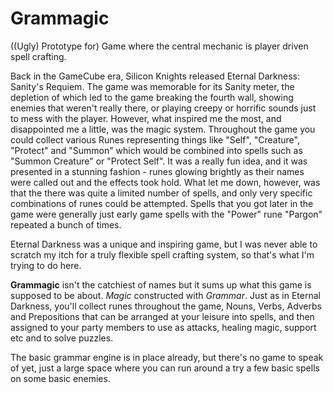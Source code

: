 # Grammagic
((Ugly) Prototype for) Game where the central mechanic is player driven spell crafting.

Back in the GameCube era, Silicon Knights released Eternal Darkness: Sanity's Requiem.  The game was memorable for its Sanity meter, the depletion of which led to the game breaking the fourth wall, showing enemies that weren't really there, or playing creepy or horrific sounds just to mess with the player. However, what inspired me the most, and disappointed me a little, was the magic system.  Throughout the game you could collect various Runes representing things like "Self", "Creature", "Protect" and "Summon" which would be combined into spells such as "Summon Creature" or "Protect Self". It was a really fun idea, and it was presented in a stunning fashion - runes glowing brightly as their names were called out and the effects took hold. What let me down, however, was that the there was quite a limited number of spells, and only very specific combinations of runes could be attempted.  Spells that you got later in the game were generally just early game spells with the "Power" rune "Pargon" repeated a bunch of times.  

Eternal Darkness was a unique and inspiring game, but I was never able to scratch my itch for a truly flexible spell crafting system, so that's what I'm trying to do here.

**Grammagic** isn't the catchiest of names but it sums up what this game is supposed to be about. *Magic* constructed with *Grammar*.
Just as in Eternal Darkness, you'll collect runes throughout the game, Nouns, Verbs, Adverbs and Prepositions that can be arranged at your leisure into spells, and then assigned to your party members to use as attacks, healing magic, support etc and to solve puzzles.

The basic grammar engine is in place already, but there's no game to speak of yet, just a large space where you can run around a try a few basic spells on some basic enemies.
